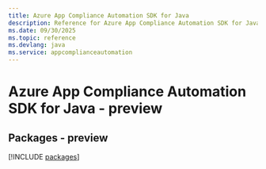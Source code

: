 ```yaml
---
title: Azure App Compliance Automation SDK for Java
description: Reference for Azure App Compliance Automation SDK for Java
ms.date: 09/30/2025
ms.topic: reference
ms.devlang: java
ms.service: appcomplianceautomation
---
```

# Azure App Compliance Automation SDK for Java - preview
## Packages - preview
[!INCLUDE [packages](app-compliance-automation-index.md)]
